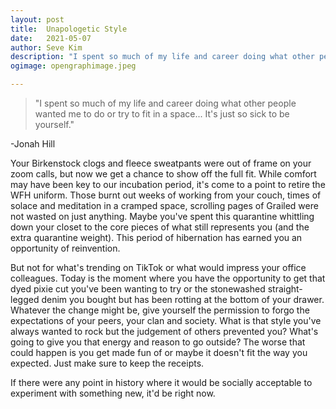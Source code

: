 ```yaml
---
layout: post
title:	Unapologetic Style
date:	2021-05-07
author:	Seve Kim
description: "I spent so much of my life and career doing what other people wanted me to do or try to fit in a space... It's just so sick to be yourself."
ogimage: opengraphimage.jpeg

---
```


> "I spent so much of my life and career doing what other people wanted me to do or try to fit in a space... It's just so sick to be yourself."

-Jonah Hill

Your Birkenstock clogs and fleece sweatpants were out of frame on your zoom calls, but now we get a chance to show off the full fit. While comfort may have been key to our incubation period, it's come to a point to retire the WFH uniform. Those burnt out weeks of working from your couch, times of solace and meditation in a cramped space, scrolling pages of Grailed were not wasted on just anything. Maybe you've spent this quarantine whittling down your closet to the core pieces of what still represents you (and the extra quarantine weight). This period of hibernation has earned you an opportunity of reinvention.

But not for what's trending on TikTok or what would impress your office colleagues. Today is the moment where you have the opportunity to get that dyed pixie cut you've been wanting to try or the stonewashed straight-legged denim you bought but has been rotting at the bottom of your drawer. Whatever the change might be, give yourself the permission to forgo the expectations of your peers, your clan and society. What is that style you've always wanted to rock but the judgement of others prevented you? What's going to give you that energy and reason to go outside? The worse that could happen is you get made fun of or maybe it doesn't fit the way you expected. Just make sure to keep the receipts.

If there were any point in history where it would be socially acceptable to experiment with something new, it'd be right now.
